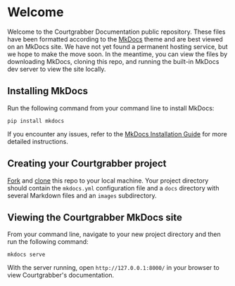 # Welcome 

Welcome to the Courtgrabber Documentation public repository. These files have been formatted according to the [MkDocs](https://www.mkdocs.org/) theme and are best viewed on an MkDocs site. We have not yet found a permanent hosting service, but we hope to make the move soon. In the meantime, you can view the files by downloading MkDocs, cloning this repo, and running the built-in MkDocs dev server to view the site locally.

## Installing MkDocs

Run the following command from your command line to install MkDocs:

`pip install mkdocs`

If you encounter any issues, refer to the [MkDocs Installation Guide](https://www.mkdocs.org/user-guide/installation/) for more detailed instructions.

## Creating your Courtgrabber project

[Fork](https://docs.github.com/en/get-started/quickstart/fork-a-repo) and [clone](https://docs.github.com/en/repositories/creating-and-managing-repositories/cloning-a-repository) this repo to your local machine. Your project directory should contain the `mkdocs.yml` configuration file and a `docs` directory with several Markdown files and an `images` subdirectory.

## Viewing the Courtgrabber MkDocs site

From your command line, navigate to your new project directory and then run the following command:

`mkdocs serve`

With the server running, open `http://127.0.0.1:8000/` in your browser to view Courtgrabber's documentation.